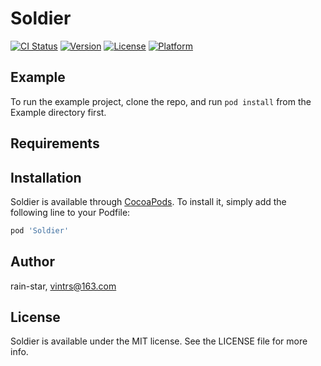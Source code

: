 # Soldier

[![CI Status](https://img.shields.io/travis/rain-star/Soldier.svg?style=flat)](https://travis-ci.org/rain-star/Soldier)
[![Version](https://img.shields.io/cocoapods/v/Soldier.svg?style=flat)](https://cocoapods.org/pods/Soldier)
[![License](https://img.shields.io/cocoapods/l/Soldier.svg?style=flat)](https://cocoapods.org/pods/Soldier)
[![Platform](https://img.shields.io/cocoapods/p/Soldier.svg?style=flat)](https://cocoapods.org/pods/Soldier)

## Example

To run the example project, clone the repo, and run `pod install` from the Example directory first.

## Requirements

## Installation

Soldier is available through [CocoaPods](https://cocoapods.org). To install
it, simply add the following line to your Podfile:

```ruby
pod 'Soldier'
```

## Author

rain-star, vintrs@163.com

## License

Soldier is available under the MIT license. See the LICENSE file for more info.
